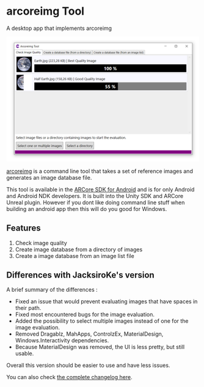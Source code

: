 # arcoreimg Tool

A desktop app that implements arcoreimg

![arcoreimg Screenshot](images/ARCoreImg.png "arcoreimg Screenshot")

[arcoreimg](https://developers.google.com/ar/develop/c/augmented-images/arcoreimg)  is a command line tool that takes a set of reference images and generates an image database file. 

This tool is available in the [ARCore SDK for Android](https://github.com/google-ar/arcore-android-sdk/releases) and is for only Android and Android NDK developers. It is built into the Unity SDK and ARCore Unreal plugin. However if you dont like doing command line stuff when building an android app then this will do you good for Windows.

## Features

1. Check image quality
2. Create image database from a directory of images
3. Create a image database from an image list file

## Differences with JacksiroKe's version

A brief summary of the differences :
- Fixed an issue that would prevent evaluating images that have spaces in their path. 
- Fixed most encountered bugs for the image evaluation.
- Added the possibility to select multiple images instead of one for the image evaluation.
- Removed Dragablz, MahApps, ControlzEx, MaterialDesign, Windows.Interactivity dependencies.
- Because MaterialDesign was removed, the UI is less pretty, but still usable.

Overall this version should be easier to use and have less issues.

You can also check [the complete changelog here](CHANGELOG.md).